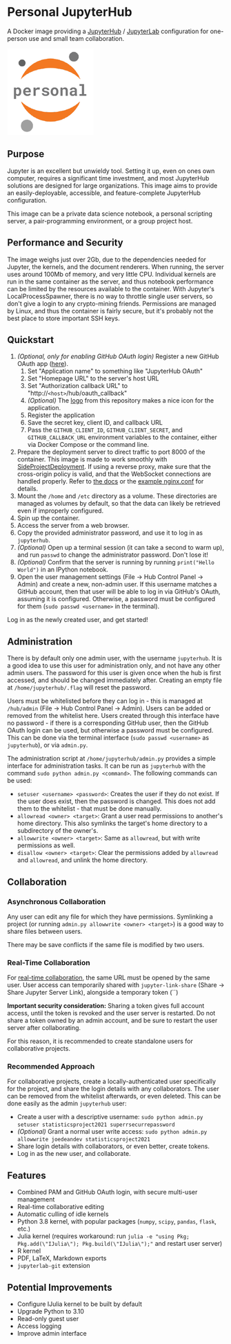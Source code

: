 # Personal JupyterHub

A Docker image providing a [JupyterHub](https://jupyter.org/hub) / [JupyterLab](https://jupyterlab.readthedocs.io/en/stable/) configuration for one-person use and small team collaboration.

![](./logo.png)

## Purpose

Jupyter is an excellent but unwieldy tool. Setting it up, even on ones own computer, requires a significant time investment, and most JupyterHub solutions are designed for large organizations. This image aims to provide an easily-deployable, accessible, and feature-complete JupyterHub configuration.

This image can be a private data science notebook, a personal scripting server, a pair-programming environment, or a group project host.

## Performance and Security

The image weighs just over 2Gb, due to the dependencies needed for Jupyter, the kernels, and the document renderers. When running, the server uses around 100Mb of memory, and very little CPU. Individual kernels are run in the same container as the server, and thus notebook performance can be limited by the resources available to the container. With Jupyter's LocalProcessSpawner, there is no way to throttle single user servers, so don't give a login to any crypto-mining friends. Permissions are managed by Linux, and thus the container is fairly secure, but it's probably not the best place to store important SSH keys.

## Quickstart

1. *(Optional, only for enabling GitHub OAuth login)* Register a new GitHub OAuth app ([here](https://github.com/settings/applications/new)).
   1. Set "Application name" to something like "JupyterHub OAuth"
   2. Set "Homepage URL" to the server's host URL
   3. Set "Authorization callback URL" to "http://`<host>`/hub/oauth_callback"
   4. *(Optional)* The [logo](./logo.png) from this repository makes a nice icon for the application.
   5. Register the application
   6. Save the secret key, client ID, and callback URL
   7. Pass the `GITHUB_CLIENT_ID`, `GITHUB_CLIENT_SECRET`, and `GITHUB_CALLBACK_URL` environment variables to the container, either via Docker Compose or the command line.
2. Prepare the deployment server to direct traffic to port 8000 of the container. This image is made to work smoothly with [SideProjectDeployment](https://github.com/joedeandev/SideProjectDeployment/). If using a reverse proxy, make sure that the cross-origin policy is valid, and that the WebSocket connections are handled properly. Refer to [the docs](https://jupyterhub.readthedocs.io/en/stable/reference/config-proxy.html) or the [example nginx.conf](./nginx.conf) for details.
3. Mount the `/home` and `/etc` directory as a volume. These directories are managed as volumes by default, so that the data can likely be retrieved even if improperly configured.
4. Spin up the container.
5. Access the server from a web browser.
6. Copy the provided administrator password, and use it to log in as `jupyterhub`.
7. *(Optional)* Open up a terminal session (it can take a second to warm up), and run `passwd` to change the administrator password. Don't lose it!
8. *(Optional)* Confirm that the server is running by running `print("Hello World")` in an IPython notebook.
9. Open the user management settings (File -> Hub Control Panel -> Admin) and create a new, non-admin user. If this username matches a GitHub account, then that user will be able to log in via GitHub's OAuth, assuming it is configured. Otherwise, a password must be configured for them (`sudo passwd <username>` in the terminal).

Log in as the newly created user, and get started!

## Administration

There is by default only one admin user, with the username `jupyterhub`. It is a good idea to use this user for administration only, and not have any other admin users. The password for this user is given once when the hub is first accessed, and should be changed immediately after. Creating an empty file at `/home/jupyterhub/.flag` will reset the password.

Users must be whitelisted before they can log in - this is managed at `/hub/admin` (File -> Hub Control Panel -> Admin). Users can be added or removed from the whitelist here. Users created through this interface have no password - if there is a corresponding GitHub user, then the GitHub OAuth login can be used, but otherwise a password must be configured. This can be done via the terminal interface (`sudo passwd <username>` as `jupyterhub`), or via `admin.py`.

The administration script at `/home/jupyterhub/admin.py` provides a simple interface for administration tasks. It can be run as `jupyterhub` with the command `sudo python admin.py <command>`. The following commands can be used:

* `setuser <username> <password>`: Creates the user if they do not exist. If the user does exist, then the password is changed. This does not add them to the whitelist - that must be done manually.
* `allowread <owner> <target>`: Grant a user read permissions to another's home directory. This also symlinks the target's home directory to a subdirectory of the owner's.
* `allowwrite <owner> <target>`: Same as `allowread`, but with write permissions as well.
* `disallow <owner> <target>`: Clear the permissions added by `allowread` and `allowread`, and unlink the home directory.

## Collaboration

### Asynchronous Collaboration

Any user can edit any file for which they have permissions. Symlinking a project (or running `admin.py allowwrite <owner> <target>`) is a good way to share files between users.

There may be save conflicts if the same file is modified by two users.

### Real-Time Collaboration

For [real-time collaboration](https://jupyterlab.readthedocs.io/en/stable/user/rtc.html), the same URL must be opened by the same user. User access can temporarily shared with `jupyter-link-share` (Share -> Share Jupyter Server Link), alongside a temporary token (``)

**Important security consideration:** Sharing a token gives full account access, until the token is revoked and the user server is restarted. Do not share a token owned by an admin account, and be sure to restart the user server after collaborating.

For this reason, it is recommended to create standalone users for collaborative projects.

### Recommended Approach

For collaborative projects, create a locally-authenticated user specifically for the project, and share the login details with any collaborators. The user can be removed from the whitelist afterwards, or even deleted. This can be done easily as the admin `jupyterhub` user:

* Create a user with a descriptive username: `sudo python admin.py setuser statisticsproject2021 superrsecurrepassword`
* *(Optional)* Grant a normal user write access: `sudo python admin.py allowwrite joedeandev statisticsproject2021`
* Share login details with collaborators, or even better, create tokens.
* Log in as the new user, and collaborate.

## Features

* Combined PAM and GitHub OAuth login, with secure multi-user management
* Real-time collaborative editing
* Automatic culling of idle kernels
* Python 3.8 kernel, with popular packages (`numpy`, `scipy`, `pandas`, `flask`, etc.)
* Julia kernel (requires workaround: run `julia -e "using Pkg; Pkg.add(\"IJulia\"); Pkg.build(\"IJulia\");"` and restart user server)
* R kernel
* PDF, LaTeX, Markdown exports
* `jupyterlab-git` extension

## Potential Improvements

* Configure IJulia kernel to be built by default
* Upgrade Python to 3.10
* Read-only guest user
* Access logging
* Improve admin interface

